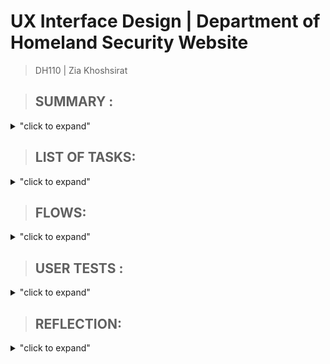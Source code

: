 # UX Interface Design | Department of Homeland Security Website
> DH110 | Zia Khoshsirat


> ## **SUMMARY** : 

<details>
<summary>"click to expand"</summary>

After accomplishing the low-fidelity or prototype version of the website, in this project, we test certain functions/tasks in an interface that represents the actual website. 
> ## **Interface Versions**: 

> [ONE](https://www.figma.com/file/BaGSJtI1LbQYoupUVoPjyp/DH110-Interface-Design-REVISED)

> [TWO](https://www.figma.com/file/EJZ52gsjHjgZnSMh4kaA5j/DH110-Interface-Design-Copy)

> [THREE](https://www.figma.com/file/EJZ52gsjHjgZnSMh4kaA5j/DH110-Interface-Design-Copy)

> [FOUR](https://www.figma.com/file/sPnNZ7hMIHQ1axYOn0Xlet/DH110-Hi-fid-Flow-lines)

</details>

> ## **LIST OF TASKS**:

<details>
<summary>"click to expand"</summary> 


>■	Examine the homepage

>■	Tap on the menu button

>■	Or tap on How Do I

>■	Tap on How Do I from the menu

>■	Tap on For Travelers

>■	Tap on File a Travel Complaint (DHS TRIP)

>■	Or tap on the menu and Choose File a Travel Complaint (DHS TRIP)

>■	Tap on different dropdown tabs 

>■	Find Track Your Inquiry Online

>■	Go to Track Your Inquiry

>■	Find DHS TRIP Case Status

>■	Enter the number 

>■	Submit the number

>■	See the status

>■	Tap on the back button

>■	Enter email address if the tracking number is forgotten

>■	See that the tracking number is sent to the person’s email address

>■	Tap on the back button
 
>■	Tab on logo or home button (foot bar) to go to the homepage.  


</details>

> ## **FLOWS**:

<details>
<summary>"click to expand"</summary>
 
> **wireflow** 
>
> ![flow](https://user-images.githubusercontent.com/46515738/142393752-cde695f5-bc0a-4c87-bad3-bb2ef6379e13.png)
>
>
> **interactive flow**
>
>![flow interact](https://user-images.githubusercontent.com/46515738/142394288-24335d97-7970-4ddc-a552-0a38d51a63ee.png)

</details>

> ## **USER TESTS** :

<details>
<summary>"click to expand"</summary>


> [CLICK HERE THE COGNITIVE WALKTHROUGH VIDEO](https://drive.google.com/file/d/12sRWp_pDWDISAoMgCktHSzUDBqoadnIk/view?usp=sharing)

> **Processes** :
 
>■	After we briefly described the design, we asked the user to verbalize her feelings and thoughts about the website and the task she would do. She liked the design in general. She quickly found the menu, tapped on the different available buttons, and went to the status page. From there, she accomplished finding her status.

>■	There were at least three issues during the test. First, when she found the home button at the foot bar, she tapped on it but received no response. She repeated it on several pages. Second, she could not press the submit button, which made her confused. She could not progress and implicitly asked for help. Third, she tapped on “status page” (hyperlink), and since we did not consider a function for it, she was puzzled, unsure about the next step. Moreover, the computer’s mouse pad was not friendly, which caused discomfort for her during the test. The last point is that the user felt tired and not in the mood to challenge the design. 

</details>
 
> ## REFLECTION:

<details>
<summary>"click to expand"</summary>

> After analyzing the feedbacks we realized that the design suffers aligment issue. Several elemetns were misaligned. We revisited all elements and aligned objects, buttons, and texts.
 
>![Yes No not aligned](https://user-images.githubusercontent.com/46515738/142395230-726f2de2-71ac-4541-b763-1c3600e17ddf.jpg)
>![aliging search bar](https://user-images.githubusercontent.com/46515738/142395233-88e9eb3e-33a1-4b8b-86c6-eb9e900ca5a1.jpg)
>![aligned ](https://user-images.githubusercontent.com/46515738/142395235-d0b34418-1670-402a-a04d-4887cc37c4d5.jpg)
>![aligned elements](https://user-images.githubusercontent.com/46515738/142395240-58a231e7-e7a5-4cb2-85b4-55699b68482e.jpg)
>![aligning elements](https://user-images.githubusercontent.com/46515738/142395244-4a42ecc7-0a5a-49cb-ba1b-cdf62da81930.jpg)
>![aligning the page elements](https://user-images.githubusercontent.com/46515738/142395248-0330bc6f-3f73-432f-b1c0-6bd8b2456ecb.jpg)
>![centralizing ](https://user-images.githubusercontent.com/46515738/142395251-6984915e-709e-45d2-bd10-71e803709895.jpg)
>![margin fixed](https://user-images.githubusercontent.com/46515738/142395254-e67aa586-7e48-4481-b776-ed3bd9f79965.jpg)
>![submit button aligned center](https://user-images.githubusercontent.com/46515738/142395259-8d97411f-394b-4719-ad76-e535d39d43d7.jpg)

> The search bar had a low contrast. In the second version we thought of a blue search bar which did not pass the user test. We came up with another search bar which was accepted by users.
 
>![search bar change](https://user-images.githubusercontent.com/46515738/142395655-4a4bb2c4-84f6-4f9d-8a8a-14240a1b1d92.jpg)
>![search](https://user-images.githubusercontent.com/46515738/142395656-c1d04e66-b110-4f7f-adeb-2db0cc604062.png)
 
 >Regarding the text, we increased the size of text and the margin in the first and second page, added height to texts on How Do I and For Travelers pages. Moreover, from the impression test, we came up with a solution for the empty space in the first page by distributing the elements in the page. 
 
>![distribution change - empty space resovled](https://user-images.githubusercontent.com/46515738/142396598-f8c2f2aa-1d2d-4048-b8c3-1c2a7c0b125a.jpg)
>![margin fixed](https://user-images.githubusercontent.com/46515738/142396586-2c34f494-b948-4e1f-bb16-afef214d1626.jpg)
>![change line height - rearrange](https://user-images.githubusercontent.com/46515738/142396591-488e3bc8-4a40-4b78-a97d-f34028fc72ea.jpg)

> The animation speed was decreased to give a real-time page load impressio to the users. 

> ![animation - 1000m - naturalistic](https://user-images.githubusercontent.com/46515738/142396898-4c9cae6e-d0ca-4e44-8f7e-ea3558dc6036.jpg)

> After resolving the interactive button/tap issue, we added home button function based on the recent user test. We also added scrol down animation to the status bar hyperlink
 
>![homw button](https://user-images.githubusercontent.com/46515738/142397510-e6525bab-9cf8-4a3a-89ab-dbe697930097.jpg)
>![scroll down](https://user-images.githubusercontent.com/46515738/142397520-1c3aa74b-9915-49ec-a3ed-748f03c3e77d.jpg)
 
</details>
